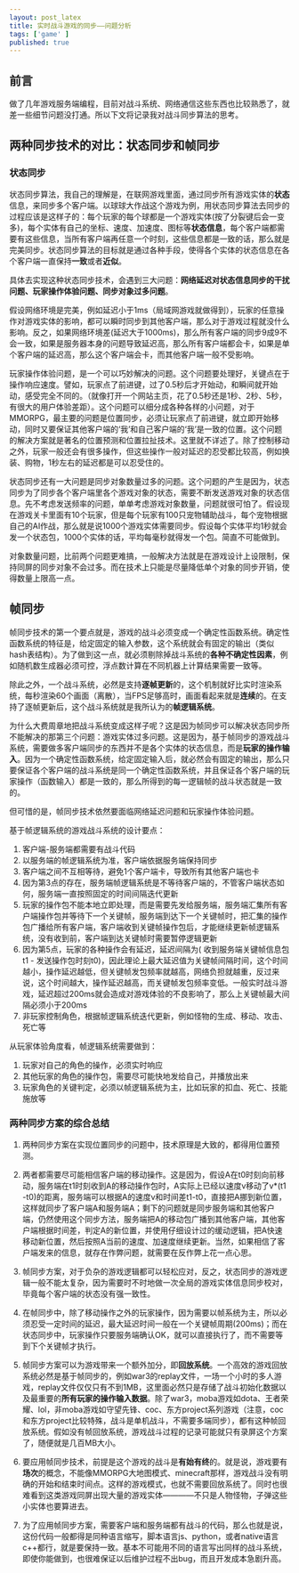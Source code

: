 ```yaml
---
layout: post_latex
title: 实时战斗游戏的同步——问题分析
tags: ['game' ]
published: true
---
```


<!--more-->

## 前言

做了几年游戏服务端编程，目前对战斗系统、网络通信这些东西也比较熟悉了，就差一些细节问题没打通。所以下文将记录我对战斗同步算法的思考。


## 两种同步技术的对比：状态同步和帧同步

### 状态同步

状态同步算法，我自己的理解是，在联网游戏里面，通过同步所有游戏实体的**状态**信息，来同步多个客户端。以球球大作战这个游戏为例，用状态同步算法去同步的过程应该是这样子的：每个玩家的每个球都是一个游戏实体(按了分裂键后会一变多)，每个实体有自己的坐标、速度、加速度、图标等**状态信息**，每个客户端都需要有这些信息，当所有客户端再任意一个时刻，这些信息都是一致的话，那么就是完美同步。状态同步算法的目标就是通过各种手段，使得各个实体的状态信息在各个客户端一直保持**一致**或者**近似**。

具体去实现这种状态同步技术，会遇到三大问题：**网络延迟对状态信息同步的干扰问题、玩家操作体验问题、同步对象过多问题**。

假设网络环境是完美，例如延迟小于1ms（局域网游戏就做得到），玩家的任意操作对游戏实体的影响，都可以瞬时同步到其他客户端，那么对于游戏过程就没什么影响。反之，如果网络环境差(延迟大于1000ms)，那么所有客户端的同步9成9不会一致，如果是服务器本身的问题导致延迟高，那么所有客户端都会卡，如果是单个客户端的延迟高，那么这个客户端会卡，而其他客户端一般不受影响。

玩家操作体验问题，是一个可以巧妙解决的问题。这个问题要处理好，关键点在于操作响应速度。譬如，玩家点了前进键，过了0.5秒后才开始动，和瞬间就开始动，感受完全不同的。（就像打开一个网站主页，花了0.5秒还是1秒、2秒、5秒，有很大的用户体验差距）。这个问题可以细分成各种各样的小问题，对于MMORPG，最主要的问题是位置同步，必须让玩家点了前进键，就立即开始移动，同时又要保证其他客户端的‘我’和自己客户端的‘我’是一致的位置。这个问题的解决方案就是著名的位置预测和位置拉扯技术。这里就不详述了。除了控制移动之外，玩家一般还会有很多操作，但这些操作一般对延迟的忍受都比较高，例如换装、购物，1秒左右的延迟都是可以忍受住的。

状态同步还有一大问题是同步对象数量过多的问题。这个问题的产生是因为，状态同步为了同步各个客户端里各个游戏对象的状态，需要不断发送游戏对象的状态信息。先不考虑发送频率的问题，单单考虑游戏对象数量，问题就很可怕了。假设现在游戏关卡里面有10个玩家，但是每个玩家有100只宠物辅助战斗，每个宠物根据自己的AI作战，那么就是说1000个游戏实体需要同步。假设每个实体平均1秒就会发一个状态包，1000个实体的话，平均每毫秒就得发一个包。简直不可能做到。

对象数量问题，比前两个问题更难搞，一般解决方法就是在游戏设计上设限制，保持同屏的同步对象不会过多。而在技术上只能是尽量降低单个对象的同步开销，使得数量上限高一点。

## 帧同步

帧同步技术的第一个要点就是，游戏的战斗必须变成一个确定性函数系统。确定性函数系统的特征是，给定固定的输入参数，这个系统就会有固定的输出（类似hash表结构）。为了做到这一点，就必须剔除掉战斗系统的**各种不确定性因素**，例如随机数生成器必须可控，浮点数计算在不同机器上计算结果需要一致等。

除此之外，一个战斗系统，必然是支持**逐帧更新**的，这个机制就好比实时渲染系统，每秒渲染60个画面（离散），当FPS足够高时，画面看起来就是**连续**的。在支持了逐帧更新后，这个战斗系统就是我所认为的**帧逻辑系统**。

为什么大费周章地把战斗系统变成这样子呢？这是因为帧同步可以解决状态同步所不能解决的那第三个问题：游戏实体过多问题。这是因为，基于帧同步的游戏战斗系统，需要做多客户端同步的东西并不是各个实体的状态信息，而是**玩家的操作输入**。因为一个确定性函数系统，给定固定输入后，就必然会有固定的输出，那么只要保证各个客户端的战斗系统是同一个确定性函数系统，并且保证各个客户端的玩家操作（函数输入）都是一致的，那么所得到的每一逻辑帧的战斗状态就是一致的。

但可惜的是，帧同步技术依然要面临网络延迟问题和玩家操作体验问题。

基于帧逻辑系统的游戏战斗系统的设计要点：

1. 客户端-服务端都需要有战斗代码
2. 以服务端的帧逻辑系统为准，客户端依据服务端保持同步
3. 客户端之间不互相等待，避免1个客户端卡，导致所有其他客户端也卡
4. 因为第3点的存在，服务端帧逻辑系统是不等待客户端的，不管客户端状态如何，服务端一直按照固定的时间间隔迭代更新
5. 玩家的操作包不能本地立即处理，而是需要先发给服务端，服务端汇集所有客户端操作包并等待下一个关键帧，服务端到达下一个关键帧时，把汇集的操作包广播给所有客户端，客户端收到关键帧操作包后，才能继续更新帧逻辑系统，没有收到前，客户端到达关键帧时需要暂停逻辑更新
6. 因为第5点，玩家的各种操作会有延迟，延迟间隔为( 收到服务端关键帧信息包t1 - 发送操作包时刻t0)，因此理论上最大延迟值为关键帧间隔时间，这个时间越小，操作延迟越低，但关键帧发包频率就越高，网络负担就越重，反过来说，这个时间越大，操作延迟越高，而关键帧发包频率变低。一般实时战斗游戏，延迟超过200ms就会造成对游戏体验的不良影响了，那么上关键帧最大间隔必须小于200ms
7. 非玩家控制角色，根据帧逻辑系统迭代更新，例如怪物的生成、移动、攻击、死亡等


从玩家体验角度看，帧逻辑系统需要做到：
1. 玩家对自己的角色的操作，必须实时响应
2. 其他玩家的角色的操作包，需要尽可能快地发给自己，并播放出来
4. 玩家角色的关键判定，必须以帧逻辑系统为主，比如玩家的扣血、死亡、技能施放等


### 两种同步方案的综合总结

1. 两种同步方案在实现位置同步的问题中，技术原理是大致的，都得用位置预测。

2. 两者都需要尽可能相信客户端的移动操作。这是因为，假设A在t0时刻向前移动，服务端在t1时刻收到A的移动操作包时，A实际上已经以速度v移动了v*(t1 -t0)的距离，服务端可以根据A的速度v和时间差t1-t0，直接把A挪到新位置，这样就同步了客户端A和服务端A；剩下的问题就是同步服务端和其他客户端，仍然使用这个同步方法，服务端把A的移动包广播到其他客户端，其他客户端根据时间差，判定A的新位置，并使用仔细设计过的缓动逻辑，把A快速移动新位置，然后按照A当前的速度、加速度继续更新。当然，如果相信了客户端发来的信息，就存在作弊问题，就需要在反作弊上花一点心思。

3. 帧同步方案，对于负杂的游戏逻辑都可以轻松应对，反之，状态同步的游戏逻辑一般不能太复杂，因为需要时不时地做一次全局的游戏实体信息同步校对，毕竟每个客户端的状态没有强一致性。


4. 在帧同步中，除了移动操作之外的玩家操作，因为需要以帧系统为主，所以必须忍受一定时间的延迟，最大延迟时间一般在一个关键帧周期(200ms)；而在状态同步中，玩家操作只要服务端确认OK，就可以直接执行了，而不需要等到下个关键帧才执行。

5. 帧同步方案可以为游戏带来一个额外加分，即**回放系统**。一个高效的游戏回放系统必然是基于帧同步的，例如war3的replay文件，一场一个小时的多人游戏，replay文件仅仅只有不到1MB，这里面必然只是存储了战斗初始化数据以及最重要的**所有玩家的操作输入数据**。除了war3，moba游戏如dota、王者荣耀、lol，非moba游戏如守望先锋、coc、东方project系列游戏（注意，coc和东方project比较特殊，战斗是单机战斗，不需要多端同步），都有这种帧回放系统。假如没有帧回放系统，游戏战斗过程的记录可能就只有录屏这个方案了，随便就是几百MB大小。

6. 要应用帧同步技术，前提是这个游戏的战斗是**有始有终**的。就是说，游戏要有**场次**的概念，不能像MMORPG大地图模式、minecraft那样，游戏战斗没有明确的开始和结束时间点。这样的游戏模式，也就不需要回放系统了。同时也很难看到这类游戏同屏出现大量的游戏实体————不只是人物怪物，子弹这些小实体也要算进去。

7. 为了应用帧同步方案，需要客户端和服务端都有战斗的代码，那么也就是说，这份代码一般都得是同种语言缩写，脚本语言js、python，或者native语言c++都行，就是要保持一致。基本不可能用不同的语言写出同样的战斗系统，即使你能做到，也很难保证以后维护过程不出bug，而且开发成本急剧升高。